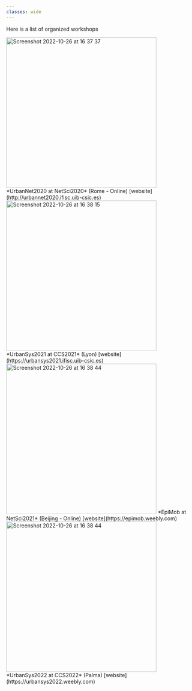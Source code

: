 ```yaml
---
classes: wide
---
```


Here is a list of organized workshops

<img width="400" alt="Screenshot 2022-10-26 at 16 37 37" src="https://user-images.githubusercontent.com/26024985/198056027-e3e93d87-9a2e-484b-aaf1-ebe7f6015b55.png">
*UrbanNet2020 at NetSci2020* (Rome - Online)
[website](http://urbannet2020.ifisc.uib-csic.es)

<img width="400" alt="Screenshot 2022-10-26 at 16 38 15" src="https://user-images.githubusercontent.com/26024985/198056182-1b4482e8-91f9-4e2c-af62-2d953961c756.png">
*UrbanSys2021 at CCS2021* (Lyon)
[website](https://urbansys2021.ifisc.uib-csic.es)

<img width="400" alt="Screenshot 2022-10-26 at 16 38 44" src="https://user-images.githubusercontent.com/26024985/198056305-cea06eaf-e59c-4e55-8497-7a69ad452181.png">
*EpiMob at NetSci2021* (Beijing - Online)
[website](https://epimob.weebly.com)

<img width="400" alt="Screenshot 2022-10-26 at 16 38 44" src="https://user-images.githubusercontent.com/26024985/198056549-ce265466-0a21-48b2-b69a-bfd08d1c9aac.png">
*UrbanSys2022 at CCS2022* (Palma)
[website](https://urbansys2022.weebly.com)
